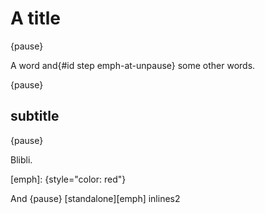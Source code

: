# A title

{pause}

A word and{#id step emph-at-unpause} some other words.

{pause}

## subtitle

{pause}

Blibli.

[emph]: {style="color: red"}

And {pause} [standalone][emph] inlines2
